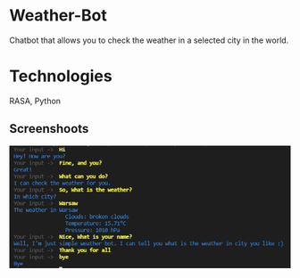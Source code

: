 # Weather-Bot
Chatbot that allows you to check the weather in a selected city in the world.

# Technologies
RASA, Python

## Screenshoots
<div style="text-align:center"><img src=https://raw.githubusercontent.com/filip6464/Weather-Bot/master/demo.png /></div>


